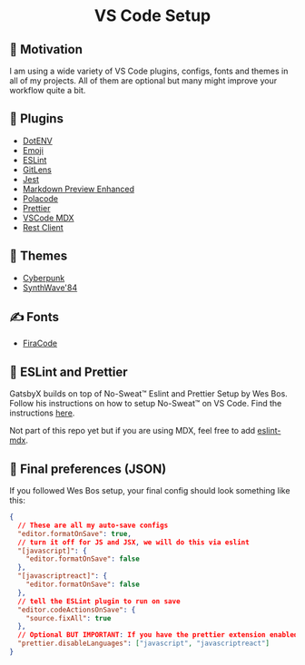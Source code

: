 <h1 align="center">
  VS Code Setup
</h1>

## 🚀 Motivation

I am using a wide variety of VS Code plugins, configs, fonts and themes in all of my projects.
All of them are optional but many might improve your workflow quite a bit.

## 👷 Plugins

- [DotENV](https://marketplace.visualstudio.com/items?itemName=mikestead.dotenv)
- [Emoji](https://marketplace.visualstudio.com/items?itemName=Perkovec.emoji)
- [ESLint](https://marketplace.visualstudio.com/items?itemName=dbaeumer.vscode-eslint)
- [GitLens](https://marketplace.visualstudio.com/items?itemName=eamodio.gitlens)
- [Jest](https://marketplace.visualstudio.com/items?itemName=Orta.vscode-jest)
- [Markdown Preview Enhanced](https://marketplace.visualstudio.com/items?itemName=shd101wyy.markdown-preview-enhanced)
- [Polacode](https://marketplace.visualstudio.com/items?itemName=pnp.polacode)
- [Prettier](https://marketplace.visualstudio.com/items?itemName=esbenp.prettier-vscode)
- [VSCode MDX](https://marketplace.visualstudio.com/items?itemName=JounQin.vscode-mdx)
- [Rest Client](https://marketplace.visualstudio.com/items?itemName=humao.rest-client)

## 🌈 Themes

- [Cyberpunk](https://marketplace.visualstudio.com/items?itemName=max-SS.cyberpunk)
- [SynthWave'84](https://marketplace.visualstudio.com/items?itemName=RobbOwen.synthwave-vscode)

## ✍ Fonts

- [FiraCode](https://github.com/tonsky/FiraCode)

## 👀 ESLint and Prettier

GatsbyX builds on top of No-Sweat™ Eslint and Prettier Setup by Wes Bos. Follow his instructions on how to setup No-Sweat™ on VS Code. Find the instructions [here](https://github.com/wesbos/eslint-config-wesbos).

Not part of this repo yet but if you are using MDX, feel free to add [eslint-mdx](https://github.com/mdx-js/eslint-mdx).

## 🏁 Final preferences (JSON)

If you followed Wes Bos setup, your final config should look something like this:

```json
{
  // These are all my auto-save configs
  "editor.formatOnSave": true,
  // turn it off for JS and JSX, we will do this via eslint
  "[javascript]": {
    "editor.formatOnSave": false
  },
  "[javascriptreact]": {
    "editor.formatOnSave": false
  },
  // tell the ESLint plugin to run on save
  "editor.codeActionsOnSave": {
    "source.fixAll": true
  },
  // Optional BUT IMPORTANT: If you have the prettier extension enabled for other languages like CSS and HTML, turn it off for JS since we are doing it through Eslint already
  "prettier.disableLanguages": ["javascript", "javascriptreact"]
}
```
